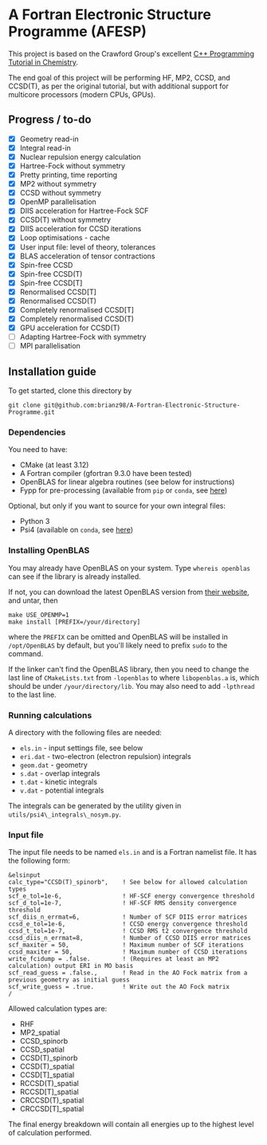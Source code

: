 # A Fortran Electronic Structure Programme (AFESP)
This project is based on the Crawford Group's excellent [C++ Programming Tutorial in Chemistry](https://github.com/CrawfordGroup/ProgrammingProjects).

The end goal of this project will be performing HF, MP2, CCSD, and CCSD(T), as per the original tutorial, but with additional support for multicore processors (modern CPUs, GPUs).

## Progress / to-do
- [x] Geometry read-in
- [x] Integral read-in
- [x] Nuclear repulsion energy calculation
- [x] Hartree-Fock without symmetry
- [x] Pretty printing, time reporting
- [x] MP2 without symmetry
- [X] CCSD without symmetry
- [X] OpenMP parallelisation
- [X] DIIS acceleration for Hartree-Fock SCF
- [X] CCSD(T) without symmetry
- [X] DIIS acceleration for CCSD iterations
- [X] Loop optimisations - cache
- [X] User input file: level of theory, tolerances
- [X] BLAS acceleration of tensor contractions
- [X] Spin-free CCSD
- [X] Spin-free CCSD(T)
- [X] Spin-free CCSD[T]
- [X] Renormalised CCSD[T]
- [X] Renormalised CCSD(T)
- [X] Completely renormalised CCSD[T]
- [X] Completely renormalised CCSD(T)
- [X] GPU acceleration for CCSD(T)
- [ ] Adapting Hartree-Fock with symmetry
- [ ] MPI parallelisation

## Installation guide
To get started, clone this directory by
```
git clone git@github.com:brianz98/A-Fortran-Electronic-Structure-Programme.git
```
### Dependencies
You need to have:
- CMake (at least 3.12)
- A Fortran compiler (gfortran 9.3.0 have been tested)
- OpenBLAS for linear algebra routines (see below for instructions)
- Fypp for pre-processing (available from `pip` or `conda`, see [here](https://fypp.readthedocs.io/en/stable/index.html))

Optional, but only if you want to source for your own integral files:
- Python 3
- Psi4 (available on `conda`, see [here](https://psicode.org/))

### Installing OpenBLAS
You may already have OpenBLAS on your system. Type `whereis openblas` can see if the library is already installed.

If not, you can download the latest OpenBLAS version from [their website](https://www.openblas.net/), and untar, then
```
make USE_OPENMP=1
make install [PREFIX=/your/directory]
```
where the `PREFIX` can be omitted and OpenBLAS will be installed in `/opt/OpenBLAS` by default, but you'll likely need to prefix `sudo` to the command.

If the linker can't find the OpenBLAS library, then you need to change the last line of `CMakeLists.txt` from `-lopenblas` to where `libopenblas.a` is, which should be under `/your/directory/lib`. You may also need to add `-lpthread` to the last line.

### Running calculations
A directory with the following files are needed:
- `els.in` - input settings file, see below
- `eri.dat` - two-electron (electron repulsion) integrals
- `geom.dat` - geometry
- `s.dat` - overlap integrals
- `t.dat` - kinetic integrals
- `v.dat` - potential integrals

The integrals can be generated by the utility given in `utils/psi4\_integrals\_nosym.py`.

### Input file
The input file needs to be named `els.in` and is a Fortran namelist file. It has the following form:
```
&elsinput
calc_type="CCSD(T)_spinorb",    ! See below for allowed calculation types
scf_e_tol=1e-6,                 ! HF-SCF energy convergence threshold
scf_d_tol=1e-7,                 ! HF-SCF RMS density convergence threshold
scf_diis_n_errmat=6,            ! Number of SCF DIIS error matrices
ccsd_e_tol=1e-6,                ! CCSD energy convergence threshold
ccsd_t_tol=1e-7,                ! CCSD RMS t2 convergence threshold
ccsd_diis_n_errmat=8,           ! Number of CCSD DIIS error matrices
scf_maxiter = 50,               ! Maximum number of SCF iterations
ccsd_maxiter = 50,              ! Maximum number of CCSD iterations
write_fcidump = .false.         ! (Requires at least an MP2 calculation) output ERI in MO basis
scf_read_guess = .false.,       ! Read in the AO Fock matrix from a previous geometry as initial guess 
scf_write_guess = .true.        ! Write out the AO Fock matrix
/
```
Allowed calculation types are:
- RHF
- MP2_spatial
- CCSD_spinorb
- CCSD_spatial
- CCSD(T)\_spinorb
- CCSD(T)\_spatial
- CCSD[T]\_spatial
- RCCSD(T)\_spatial
- RCCSD[T]\_spatial
- CRCCSD(T)\_spatial
- CRCCSD[T]\_spatial

The final energy breakdown will contain all energies up to the highest level of calculation performed.
